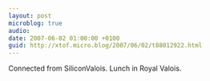 ```yaml
---
layout: post
microblog: true
audio: 
date: 2007-06-02 01:00:00 +0100
guid: http://xtof.micro.blog/2007/06/02/t88012922.html
---
```

Connected from SiliconValois. Lunch in Royal Valois.
